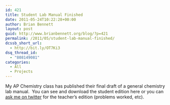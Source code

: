 ```yaml
---
id: 421
title: Student Lab Manual Finished
date: 2011-05-24T10:22:28+00:00
author: Brian Bennett
layout: post
guid: http://www.brianbennett.org/blog/?p=421
permalink: /2011/05/student-lab-manual-finished/
dcssb_short_url:
  - http://bit.ly/OT7Ki3
dsq_thread_id:
  - "808149081"
categories:
  - All
  - Projects
---
```

My AP Chemistry class has published their final draft of a general chemistry lab manual.  You can see and download the student edition here or you can <a href="http://www.twitter.com/#!/bennettscience" target="_blank">ask me on twitter</a> for the teacher&#8217;s edition (problems worked, etc).